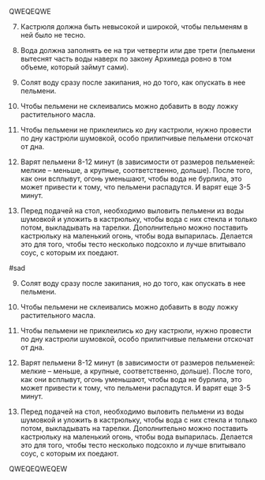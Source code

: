 QWEQEQWE

7. Кастрюля должна быть невысокой и широкой, чтобы пельменям в ней было не тесно.

8. Вода должна заполнять ее на три четверти или две трети (пельмени вытеснят часть воды наверх по закону Архимеда ровно в том объеме, который займут сами).

9. Солят воду сразу после закипания, но до того, как опускать в нее пельмени.

10. Чтобы пельмени не склеивались можно добавить в воду ложку растительного масла.
11. Чтобы пельмени не приклеились ко дну кастрюли, нужно провести по дну кастрюли шумовкой, особо прилипчивые пельмени отскочат от дна.

12. Варят пельмени 8-12 минут (в зависимости от размеров пельменей: мелкие – меньше, а крупные, соответственно, дольше). После того, как они всплывут, огонь
    уменьшают, чтобы вода не бурлила, это может привести к тому, что пельмени распадутся. И варят еще 3-5 минут.

13. Перед подачей на стол, необходимо выловить пельмени из воды шумовкой и уложить в кастрюльку, чтобы вода с них стекла и только потом, выкладывать на тарелки.
    Дополнительно можно поставить кастрюльку на маленький огонь, чтобы вода выпарилась.
    Делается это для того, чтобы тесто несколько подсохло и лучше впитывало
    соус, с которым их поедают.


#sad



9. Солят воду сразу после закипания, но до того, как опускать в нее пельмени.

10. Чтобы пельмени не склеивались можно добавить в воду ложку растительного масла.
11. Чтобы пельмени не приклеились ко дну кастрюли, нужно провести по дну кастрюли шумовкой, особо прилипчивые пельмени отскочат от дна.

12. Варят пельмени 8-12 минут (в зависимости от размеров пельменей: мелкие – меньше, а крупные, соответственно, дольше). После того, как они всплывут, огонь
    уменьшают, чтобы вода не бурлила, это может привести к тому, что пельмени распадутся. И варят еще 3-5 минут.

13. Перед подачей на стол, необходимо выловить пельмени из воды шумовкой и уложить в кастрюльку, чтобы вода с них стекла и только потом, выкладывать на тарелки.
    Дополнительно можно поставить кастрюльку на маленький огонь, чтобы вода выпарилась.
    Делается это для того, чтобы тесто несколько подсохло и лучше впитывало
    соус, с которым их поедают.


QWEQEQWEQEW